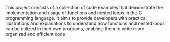 This project consists of a collection of code examples that demonstrate the implementation and usage of functions and nested loops in the C programming language. It aims to provide developers with practical illustrations and explanations to understand how functions and nested loops can be utilized in their own programs, enabling them to write more organized and efficient code
